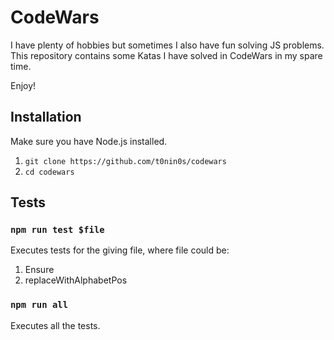 CodeWars
=========

I have plenty of hobbies but sometimes I also have fun solving JS problems. This
repository contains some Katas I have solved in CodeWars in my spare time.

Enjoy!

## Installation

Make sure you have Node.js installed.

  1. `git clone https://github.com/t0nin0s/codewars`
  2. `cd codewars`

## Tests

###  `npm run test $file`
  Executes tests for the giving file, where file could be:
  1. Ensure
  2. replaceWithAlphabetPos


### `npm run all`

  Executes all the tests.

